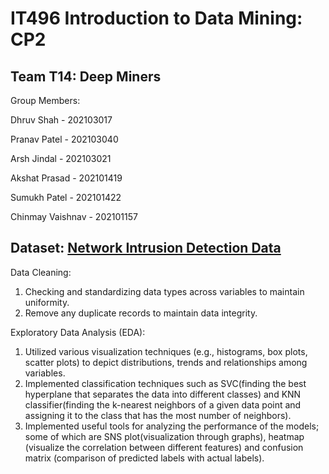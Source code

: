 # IT496 Introduction to Data Mining: CP2
## Team T14: Deep Miners 

Group Members: 

Dhruv Shah - 202103017

Pranav Patel - 202103040 

Arsh Jindal - 202103021

Akshat Prasad - 202101419

Sumukh Patel - 202101422

Chinmay Vaishnav - 202101157

## Dataset: [Network Intrusion Detection Data](https://www.kaggle.com/datasets/sampadab17/network-intrusion-detection)

Data Cleaning:
1. Checking and standardizing data types across variables to maintain uniformity.
2. Remove any duplicate records to maintain data integrity.

Exploratory Data Analysis (EDA):
1. Utilized various visualization techniques (e.g., histograms, box plots, scatter plots) to depict distributions, trends and relationships among variables.
2. Implemented classification techniques such as SVC(finding the best hyperplane that separates the data into different classes) and KNN classifier(finding the k-nearest neighbors of a given data point and assigning it to the class that has the most number of neighbors).
3. Implemented useful tools for analyzing the performance of the models; some of which are SNS plot(visualization through graphs), heatmap (visualize the correlation between different features) and confusion matrix (comparison of predicted labels with actual labels).